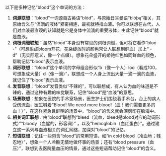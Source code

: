 以下是多种记忆“blood”这个单词的方法：
1. **词源联想**：“blood”一词源自古英语“blōd”，与原始日耳曼语“blōþą”相关，其原始含义与“流淌的液体”紧密相连，最初就特指血液。你可以联想在古代，人们对血液最直观的认知就是它是身体中流淌的重要液体，由此记住“blood”就是血液。 
2. **词根词缀联想**：虽然“blood”本身没有常见的词根词缀，但可将它看作“bloo -”（可想象成bloom开花，花朵绽放时的颜色常让人联想到鲜血）加上“ - d”（无实际意义，像一个点缀）。想象花朵盛开的娇艳红色如同鲜血的颜色，帮助记忆“blood”表示血液。 
3. **词形联想**：“blood”这个单词的字母组合形似“b（像一个人）loo（看成100，可想象成大量）d（像一滴）”，联想成一个人身上流出大量一滴一滴的血液，就记住了“blood”表示血液。 
4. **发音联想**：“blood”发音类似“不辣的”，可以联想成，有人认为血的味道是不辣的，通过这种有趣的味觉联系，记住“blood”是“血液”的意思。 
5. **场景联想**：想象在医院的手术室场景，医生护士们围绕着手术台，台上的病人受伤流血，医生喊着“Blood! We need more blood!（血！我们需要更多的血！）”，在这样紧急且鲜明的场景中，“blood”的含义就会深刻印在脑海中。 
6. **相关词汇联想**：由“blood”联想到“bleed（流血，bleed是blood对应的动词形式）”“bloody（血腥的，形容词）” ，以及“hemoglobin（血红蛋白）”。通过建立这一系列与血液相关的词汇网络，加深对“blood”的记忆。 
7. **短语联想**：记住一些包含“blood”的常用短语，如“in cold blood（冷血地；残忍地）”，想象一个人冷酷无情地做坏事的场景；还有“blood pressure（血压）”，联想到去医院量血压的情景，通过这些短语帮助记住“blood”的含义。 